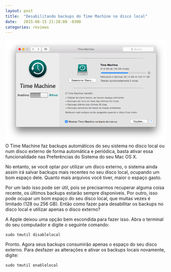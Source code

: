 ```yaml
---
layout: post
title:  "Desabilitando backups do Time Machine no disco local"
date:   2015-06-15 21:28:00 -0300
categories: reviews
---
```

![Time Machine](/assets/images/2015-06-15-time-machine.png)
O Time Machine faz backups automáticos do seu sistema no disco local ou num disco externo de forma automática e periódica, basta ativar essa funcionalidade nas Preferências do Sistema do seu Mac OS X.

No entanto, se você optar por utilizar um disco externo, o sistema ainda assim irá salvar backups mais recentes no seu disco local, ocupando um bom espaço dele. Quanto mais arquivos você tiver, maior o espaço gasto.

Por um lado isso pode ser útil, pois se precisarmos recuperar alguma coisa recente, os últimos backups estarão sempre disponíveis. Por outro, isso pode ocupar um bom espaço do seu disco local, que muitas vezes é limitado (128 ou 256 GB). Então como fazer para desabilitar os backups no disco local e utilizar apenas o disco externo?

A Apple deixou uma opção bem escondida para fazer isso. Abra o terminal do seu computador e digite o seguinte comando:

    sudo tmutil disablelocal

Pronto. Agora seus backups consumirão apenas o espaço do seu disco externo. Para desfazer as alterações e ativar os backups locais novamente, digite:

    sudo tmutil enablelocal
